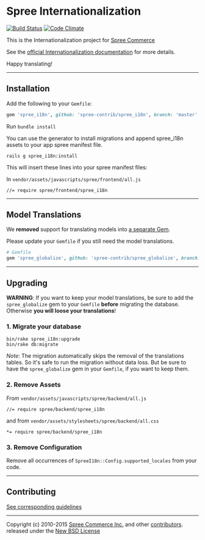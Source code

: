 # Spree Internationalization

[![Build Status](https://travis-ci.org/spree-contrib/spree_i18n.svg?branch=master)](https://travis-ci.org/spree-contrib/spree_i18n)
[![Code Climate](https://codeclimate.com/github/spree-contrib/spree_i18n/badges/gpa.svg)](https://codeclimate.com/github/spree-contrib/spree_i18n)

This is the Internationalization project for [Spree Commerce][1]

See the [official Internationalization documentation][2] for more details.

Happy translating!

---

## Installation

Add the following to your `Gemfile`:

```ruby
gem 'spree_i18n', github: 'spree-contrib/spree_i18n', branch: 'master'
```

Run `bundle install`

You can use the generator to install migrations and append spree_i18n assets to
your app spree manifest file.

    rails g spree_i18n:install

This will insert these lines into your spree manifest files:

In `vendor/assets/javascripts/spree/frontend/all.js`

```
//= require spree/frontend/spree_i18n
```

---

## Model Translations

We **removed** support for translating models into [a separate Gem](https://github.com/spree-contrib/spree_globalize).

Please update your `Gemfile` if you still need the model translations.

```ruby
# Gemfile
gem 'spree_globalize', github: 'spree-contrib/spree_globalize', branch: 'master'
```

---

## Upgrading

**WARNING**: If you want to keep your model translations, be sure to add the `spree_globalize` gem to your `Gemfile` **before** migrating the database. Otherwise **you will loose your translations**!

### 1. Migrate your database

    bin/rake spree_i18n:upgrade
    bin/rake db:migrate

*Note:* The migration automatically skips the removal of the translations tables. So it's safe to run the migration without data loss. But be sure to have the `spree_globalize` gem in your `Gemfile`, if you want to keep them.

### 2. Remove Assets

From `vendor/assets/javascripts/spree/backend/all.js`
```
//= require spree/backend/spree_i18n
```

and from `vendor/assets/stylesheets/spree/backend/all.css`
```
*= require spree/backend/spree_i18n
```

### 3. Remove Configuration

Remove all occurrences of `SpreeI18n::Config.supported_locales` from your code.

---

## Contributing

[See corresponding guidelines][7]

---

Copyright (c) 2010-2015 [Spree Commerce Inc.][1] and other [contributors][5]. released under the [New BSD License][6]

[1]: http://spreecommerce.com
[2]: http://guides.spreecommerce.com/developer/i18n.html
[5]: https://github.com/spree-contrib/spree_i18n/graphs/contributors
[6]: https://github.com/spree-contrib/spree_i18n/blob/master/LICENSE.md
[7]: https://github.com/spree-contrib/spree_i18n/blob/master/CONTRIBUTING.md
